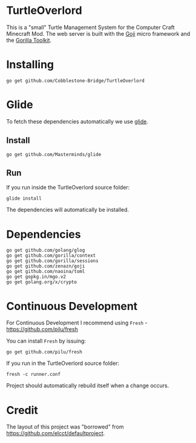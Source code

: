 # TurtleOverlord
This is a "small" Turtle Management System for the Computer Craft Minecraft Mod.
The web server is built with the [Goji](http://github.com/zenazn/goji) micro framework and the [Gorilla Toolkit](http://github.com/gorilla).

# Installing
```
go get github.com/Cobblestone-Bridge/TurtleOverlord
```

# Glide
To fetch these dependencies automatically we use [glide](http://github.com/Masterminds/glide).

## Install
```
go get github.com/Masterminds/glide
```

## Run
If you run inside the TurtleOverlord source folder:
```
glide install
```
The dependencies will automatically be installed.

# Dependencies
 ```
 go get github.com/golang/glog
 go get github.com/gorilla/context
 go get github.com/gorilla/sessions
 go get github.com/zenazn/goji
 go get github.com/naoina/toml
 go get gopkg.in/mgo.v2
 go get golang.org/x/crypto
 ```

# Continuous Development

For Continuous Development I recommend using `Fresh` - https://github.com/pilu/fresh

You can install `Fresh` by issuing:

```
go get github.com/pilu/fresh
```

If you run in the TurtleOverlord source folder:

```
fresh -c runner.conf
```

Project should automatically rebuild itself when a change occurs.

# Credit
The layout of this project was "borrowed" from https://github.com/elcct/defaultproject.
